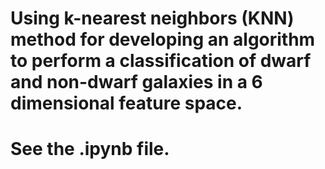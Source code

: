 # Using k-nearest neighbors (KNN) method for developing an algorithm to perform a classification of dwarf and non-dwarf galaxies in a 6 dimensional feature space.

# See the .ipynb file.
